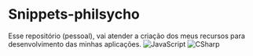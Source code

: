 # Snippets-philsycho

Esse repositório (pessoal), vai atender a criação dos meus recursos para desenvolvimento das minhas aplicações.
![JavaScript](https://img.shields.io/badge/-C#-F7DF1E?logo=javascript&logoColor=black)
![CSharp](https://img.shields.io/badge/-C%23-239120?logo=csharp&logoColor=white)
